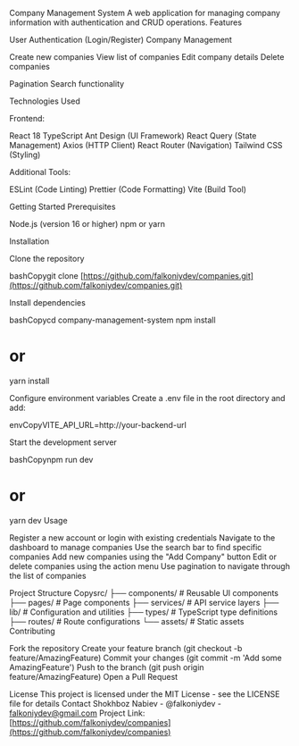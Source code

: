 Company Management System
A web application for managing company information with authentication and CRUD operations.
Features

User Authentication (Login/Register)
Company Management

Create new companies
View list of companies
Edit company details
Delete companies


Pagination
Search functionality

Technologies Used

Frontend:

React 18
TypeScript
Ant Design (UI Framework)
React Query (State Management)
Axios (HTTP Client)
React Router (Navigation)
Tailwind CSS (Styling)


Additional Tools:

ESLint (Code Linting)
Prettier (Code Formatting)
Vite (Build Tool)



Getting Started
Prerequisites

Node.js (version 16 or higher)
npm or yarn

Installation

Clone the repository

bashCopygit clone [https://github.com/falkoniydev/companies.git](https://github.com/falkoniydev/companies.git)

Install dependencies

bashCopycd company-management-system
npm install
# or
yarn install

Configure environment variables
Create a .env file in the root directory and add:

envCopyVITE_API_URL=http://your-backend-url

Start the development server

bashCopynpm run dev
# or
yarn dev
Usage

Register a new account or login with existing credentials
Navigate to the dashboard to manage companies
Use the search bar to find specific companies
Add new companies using the "Add Company" button
Edit or delete companies using the action menu
Use pagination to navigate through the list of companies

Project Structure
Copysrc/
├── components/         # Reusable UI components
├── pages/             # Page components
├── services/          # API service layers
├── lib/              # Configuration and utilities
├── types/            # TypeScript type definitions
├── routes/           # Route configurations
└── assets/           # Static assets
Contributing

Fork the repository
Create your feature branch (git checkout -b feature/AmazingFeature)
Commit your changes (git commit -m 'Add some AmazingFeature')
Push to the branch (git push origin feature/AmazingFeature)
Open a Pull Request

License
This project is licensed under the MIT License - see the LICENSE file for details
Contact
Shokhboz Nabiev - @falkoniydev - falkoniydev@gmail.com
Project Link: [https://github.com/falkoniydev/companies](https://github.com/falkoniydev/companies)
